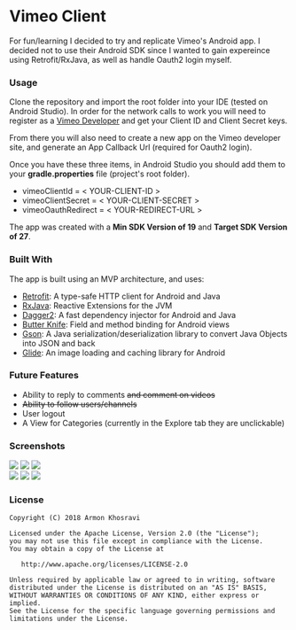 # Vimeo Client
For fun/learning I decided to try and replicate Vimeo's Android app. I decided not to use their Android SDK since I wanted to gain expereince using Retrofit/RxJava, as well as handle Oauth2 login myself.

### Usage
Clone the repository and import the root folder into your IDE (tested on Android Studio). In order for the network calls to work you will need to register as a [Vimeo Developer](https://developer.vimeo.com/) and get your Client ID and Client Secret keys.

From there you will also need to create a new app on the Vimeo developer site, and generate an App Callback Url (required for Oauth2 login).

Once you have these three items, in Android Studio you should add them to your **gradle.properties** file (project's root folder).
* vimeoClientId = < YOUR-CLIENT-ID >
* vimeoClientSecret = < YOUR-CLIENT-SECRET >
* vimeoOauthRedirect = < YOUR-REDIRECT-URL >

The app was created with a **Min SDK Version of 19** and **Target SDK Version of 27**.

### Built With
The app is built using an MVP architecture, and uses:
* [Retrofit](https://square.github.io/retrofit/): A type-safe HTTP client for Android and Java
* [RxJava](https://github.com/ReactiveX/RxJava): Reactive Extensions for the JVM
* [Dagger2](https://github.com/google/dagger): A fast dependency injector for Android and Java
* [Butter Knife](https://github.com/JakeWharton/butterknife): Field and method binding for Android views
* [Gson](https://github.com/google/gson): A Java serialization/deserialization library to convert Java Objects into JSON and back
* [Glide](https://github.com/bumptech/glide): An image loading and caching library for Android


### Future Features

* Ability to reply to comments <strike>and comment on videos</strike>
*  <strike>Ability to follow users/channels</strike>
* User logout
* A View for Categories (currently in the Explore tab they are unclickable)

### Screenshots

<img src="../assets/home.png?raw=true">  <img src="../assets/explore.png?raw=true">  <img src="../assets/search_results_tab3.png?raw=true">
</br>
<img src="../assets/video_tab2.png?raw=true">  <img src="../assets/oauth_login.png?raw=true">  <img src="../assets/user_profile.png?raw=true">

### License
    Copyright (C) 2018 Armon Khosravi

    Licensed under the Apache License, Version 2.0 (the "License");
    you may not use this file except in compliance with the License.
    You may obtain a copy of the License at

       http://www.apache.org/licenses/LICENSE-2.0

    Unless required by applicable law or agreed to in writing, software
    distributed under the License is distributed on an "AS IS" BASIS,
    WITHOUT WARRANTIES OR CONDITIONS OF ANY KIND, either express or implied.
    See the License for the specific language governing permissions and
    limitations under the License. 
